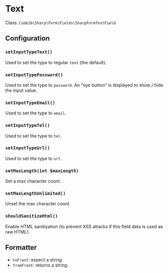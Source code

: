 # Text

Class: `Code16\Sharp\Form\Fields\SharpFormTextField`

## Configuration

### `setInputTypeText()`

Used to set the type to regular `text` (the default).

### `setInputTypePassword()`

Used to set the type to `password`. An "eye button" is displayed to show / hide the input value.

### `setInputTypeEmail()`

Used to set the type to `email`.

### `setInputTypeTel()`

Used to set the type to `tel`.

### `setInputTypeUrl()`

Used to set the type to `url`.

### `setMaxLength(int $maxLength)`

Set a max character count.

### `setMaxLengthUnlimited()`

Unset the max character count.

### `shouldSanitizeHtml()`

Enable HTML sanitization (to prevent XSS attacks if this field data is used as raw HTML).

## Formatter

- `toFront`: expect a string.
- `fromFront`: returns a string.
